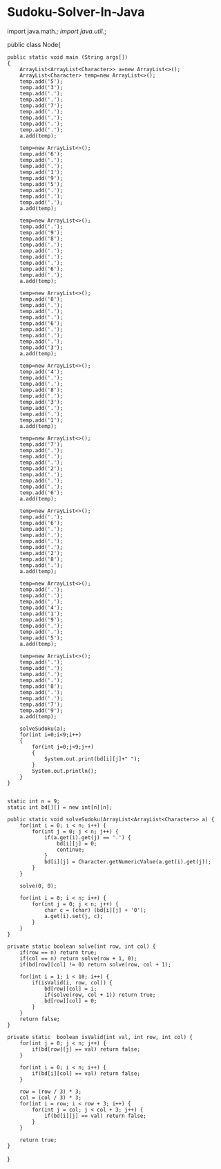 # Sudoku-Solver-In-Java

import java.math.*;
import java.util.*;


public class Node{

    public static void main (String args[]) 
    { 
    	ArrayList<ArrayList<Character>> a=new ArrayList<>();
    	ArrayList<Character> temp=new ArrayList<>();
    	temp.add('5');
    	temp.add('3');
    	temp.add('.');
    	temp.add('.');
    	temp.add('7');
    	temp.add('.');
    	temp.add('.');
    	temp.add('.');
    	temp.add('.');
    	a.add(temp);
    	
    	temp=new ArrayList<>();
    	temp.add('6');
    	temp.add('.');
    	temp.add('.');
    	temp.add('1');
    	temp.add('9');
    	temp.add('5');
    	temp.add('.');
    	temp.add('.');
    	temp.add('.');
    	a.add(temp);
    	
    	temp=new ArrayList<>();
    	temp.add('.');
    	temp.add('9');
    	temp.add('8');
    	temp.add('.');
    	temp.add('.');
    	temp.add('.');
    	temp.add('.');
    	temp.add('6');
    	temp.add('.');
    	a.add(temp);
    	
    	temp=new ArrayList<>();
    	temp.add('8');
    	temp.add('.');
    	temp.add('.');
    	temp.add('.');
    	temp.add('6');
    	temp.add('.');
    	temp.add('.');
    	temp.add('.');
    	temp.add('3');
    	a.add(temp);
    	
    	temp=new ArrayList<>();
    	temp.add('4');
    	temp.add('.');
    	temp.add('.');
    	temp.add('8');
    	temp.add('.');
    	temp.add('3');
    	temp.add('.');
    	temp.add('.');
    	temp.add('1');
    	a.add(temp);
    	
    	temp=new ArrayList<>();
    	temp.add('7');
    	temp.add('.');
    	temp.add('.');
    	temp.add('.');
    	temp.add('2');
    	temp.add('.');
    	temp.add('.');
    	temp.add('.');
    	temp.add('6');
    	a.add(temp);
    	
    	temp=new ArrayList<>();
    	temp.add('.');
    	temp.add('6');
    	temp.add('.');
    	temp.add('.');
    	temp.add('.');
    	temp.add('.');
    	temp.add('2');
    	temp.add('8');
    	temp.add('.');
    	a.add(temp);
    	
    	temp=new ArrayList<>();
    	temp.add('.');
    	temp.add('.');
    	temp.add('.');
    	temp.add('4');
    	temp.add('1');
    	temp.add('9');
    	temp.add('.');
    	temp.add('.');
    	temp.add('5');
    	a.add(temp);
    	
    	temp=new ArrayList<>();
    	temp.add('.');
    	temp.add('.');
    	temp.add('.');
    	temp.add('.');
    	temp.add('8');
    	temp.add('.');
    	temp.add('.');
    	temp.add('7');
    	temp.add('9');
    	a.add(temp);
    	
    	solveSudoku(a);
    	for(int i=0;i<9;i++)
    	{
    		for(int j=0;j<9;j++)
    		{
    			System.out.print(bd[i][j]+" ");
    		}
    		System.out.println();
    	}
    }
    
    
    static int n = 9;
    static int bd[][] = new int[n][n];
    
    public static void solveSudoku(ArrayList<ArrayList<Character>> a) {
        for(int i = 0; i < n; i++) {
            for(int j = 0; j < n; j++) {
                if(a.get(i).get(j) == '.') {
                    bd[i][j] = 0;
                    continue;
                }
                bd[i][j] = Character.getNumericValue(a.get(i).get(j));
            }
        }
        
        solve(0, 0);
        
        for(int i = 0; i < n; i++) {
            for(int j = 0; j < n; j++) {
                char c = (char) (bd[i][j] + '0');
                a.get(i).set(j, c);
            }
        }
    }
    
    private static boolean solve(int row, int col) {
        if(row == n) return true;
        if(col == n) return solve(row + 1, 0);
        if(bd[row][col] != 0) return solve(row, col + 1);
        
        for(int i = 1; i < 10; i++) {
            if(isValid(i, row, col)) {
                bd[row][col] = i;
                if(solve(row, col + 1)) return true;
                bd[row][col] = 0;
            }
        }
        return false;
    }
    
    private static  boolean isValid(int val, int row, int col) {
        for(int j = 0; j < n; j++) {
            if(bd[row][j] == val) return false;
        }
        
        for(int i = 0; i < n; i++) {
            if(bd[i][col] == val) return false;
        }
        
        row = (row / 3) * 3;
        col = (col / 3) * 3;
        for(int i = row; i < row + 3; i++) {
            for(int j = col; j < col + 3; j++) {
                if(bd[i][j] == val) return false;
            }
        }
        
        return true;
    }
    
 }
